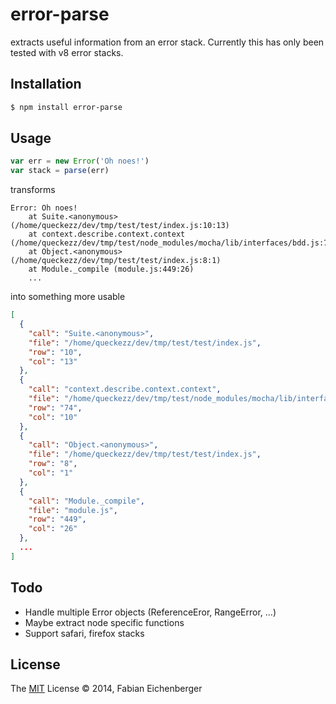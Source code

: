 
# error-parse

extracts useful information from an error stack. Currently this has only been tested with v8 error stacks.

## Installation

```bash
$ npm install error-parse
```

## Usage

```js
var err = new Error('Oh noes!')
var stack = parse(err)
```

transforms

```
Error: Oh noes!
    at Suite.<anonymous> (/home/queckezz/dev/tmp/test/test/index.js:10:13)
    at context.describe.context.context (/home/queckezz/dev/tmp/test/node_modules/mocha/lib/interfaces/bdd.js:74:10)
    at Object.<anonymous> (/home/queckezz/dev/tmp/test/test/index.js:8:1)
    at Module._compile (module.js:449:26)
    ...
```

into something more usable

```json
[
  {
    "call": "Suite.<anonymous>",
    "file": "/home/queckezz/dev/tmp/test/test/index.js",
    "row": "10",
    "col": "13"
  },
  {
    "call": "context.describe.context.context",
    "file": "/home/queckezz/dev/tmp/test/node_modules/mocha/lib/interfaces/bdd.js",
    "row": "74",
    "col": "10"
  },
  {
    "call": "Object.<anonymous>",
    "file": "/home/queckezz/dev/tmp/test/test/index.js",
    "row": "8",
    "col": "1"
  },
  {
    "call": "Module._compile",
    "file": "module.js",
    "row": "449",
    "col": "26"
  },
  ...
]
```

## Todo

* Handle multiple Error objects (ReferenceEror, RangeError, ...)
* Maybe extract node specific functions
* Support safari, firefox stacks

## License

The [MIT](http://opensource.org/licenses/MIT) License &copy; 2014, Fabian Eichenberger